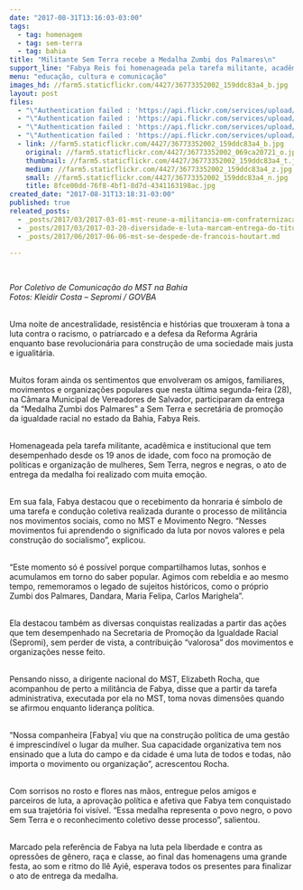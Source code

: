 ```yaml
---
date: "2017-08-31T13:16:03-03:00"
tags:
  - tag: homenagem
  - tag: sem-terra
  - tag: bahia
title: "Militante Sem Terra recebe a Medalha Zumbi dos Palmares\n"
support_line: "Fabya Reis foi homenageada pela tarefa militante, acadêmica e institucional que tem desempenhado desde os 19 anos de idade.\n"
menu: "educação, cultura e comunicação"
images_hd: //farm5.staticflickr.com/4427/36773352002_159ddc83a4_b.jpg
layout: post
files:
  - "\"Authentication failed : 'https://api.flickr.com/services/upload/' - Filetype was not recognised\""
  - "\"Authentication failed : 'https://api.flickr.com/services/upload/' - Filetype was not recognised\""
  - "\"Authentication failed : 'https://api.flickr.com/services/upload/' - Filetype was not recognised\""
  - "\"Authentication failed : 'https://api.flickr.com/services/upload/' - Filetype was not recognised\""
  - link: //farm5.staticflickr.com/4427/36773352002_159ddc83a4_b.jpg
    original: //farm5.staticflickr.com/4427/36773352002_069ca20721_o.jpg
    thumbnail: //farm5.staticflickr.com/4427/36773352002_159ddc83a4_t.jpg
    medium: //farm5.staticflickr.com/4427/36773352002_159ddc83a4_z.jpg
    small: //farm5.staticflickr.com/4427/36773352002_159ddc83a4_n.jpg
    title: 8fce00dd-76f8-4bf1-8d7d-4341163198ac.jpg
created_date: "2017-08-31T13:18:31-03:00"
published: true
releated_posts:
  - _posts/2017/03/2017-03-01-mst-reune-a-militancia-em-confraternizacao-no-extremo-sul-da-bahia.md
  - _posts/2017/03/2017-03-20-diversidade-e-luta-marcam-entrega-do-titulo-de-cidada-baiana-a-eliana-rolemberg.md
  - _posts/2017/06/2017-06-06-mst-se-despede-de-francois-houtart.md

---
```

<p>&nbsp;</p>

<p><em>Por Coletivo de Comunica&ccedil;&atilde;o do MST na Bahia<br />
Fotos: Kleidir Costa &ndash; Sepromi / GOVBA</em></p>

<p><br />
Uma noite de ancestralidade, resist&ecirc;ncia e hist&oacute;rias que trouxeram &agrave; tona a luta contra o racismo, o patriarcado e a defesa da Reforma Agr&aacute;ria enquanto base revolucion&aacute;ria para constru&ccedil;&atilde;o de uma sociedade mais justa e igualit&aacute;ria.</p>

<p><br />
Muitos foram ainda os sentimentos que envolveram os amigos, familiares, movimentos e organiza&ccedil;&otilde;es populares que nesta &uacute;ltima segunda-feira (28), na C&acirc;mara Municipal de Vereadores de Salvador, participaram da entrega da &ldquo;Medalha Zumbi dos Palmares&rdquo; a Sem Terra e secret&aacute;ria de promo&ccedil;&atilde;o da igualdade racial no estado da Bahia, Fabya Reis.</p>

<p><br />
Homenageada pela tarefa militante, acad&ecirc;mica e institucional que tem desempenhado desde os 19 anos de idade, com foco na promo&ccedil;&atilde;o de pol&iacute;ticas e organiza&ccedil;&atilde;o de mulheres, Sem Terra, negros e negras, o ato de entrega da medalha foi realizado com muita emo&ccedil;&atilde;o.</p>

<p><br />
Em sua fala, Fabya destacou que o recebimento da honraria &eacute; s&iacute;mbolo de uma tarefa e condu&ccedil;&atilde;o coletiva realizada durante o processo de milit&acirc;ncia nos movimentos sociais, como no MST e Movimento Negro. &ldquo;Nesses movimentos fui aprendendo o significado da luta por novos valores e pela constru&ccedil;&atilde;o do socialismo&rdquo;, explicou.</p>

<p><br />
&ldquo;Este momento s&oacute; &eacute; poss&iacute;vel porque compartilhamos lutas, sonhos e acumulamos em torno do saber popular. Agimos com rebeldia e ao mesmo tempo, rememoramos o legado de sujeitos hist&oacute;ricos, como o pr&oacute;prio Zumbi dos Palmares, Dandara, Maria Felipa, Carlos Marighela&rdquo;.</p>

<p><br />
Ela destacou tamb&eacute;m as diversas conquistas realizadas a partir das a&ccedil;&otilde;es que tem desempenhado na Secretaria de Promo&ccedil;&atilde;o da Igualdade Racial (Sepromi), sem perder de vista, a contribui&ccedil;&atilde;o &ldquo;valorosa&rdquo; dos movimentos e organiza&ccedil;&otilde;es nesse feito.</p>

<p><br />
Pensando nisso, a dirigente nacional do MST, Elizabeth Rocha, que acompanhou de perto a milit&acirc;ncia de Fabya, disse que a partir da tarefa administrativa, executada por ela no MST, toma novas dimens&otilde;es quando se afirmou enquanto lideran&ccedil;a pol&iacute;tica.</p>

<p><br />
&ldquo;Nossa companheira [Fabya] viu que na constru&ccedil;&atilde;o pol&iacute;tica de uma gest&atilde;o &eacute; imprescind&iacute;vel o lugar da mulher. Sua capacidade organizativa tem nos ensinado que a luta do campo e da cidade &eacute; uma luta de todos e todas, n&atilde;o importa o movimento ou organiza&ccedil;&atilde;o&rdquo;, acrescentou Rocha.</p>

<p><br />
Com sorrisos no rosto e flores nas m&atilde;os, entregue pelos amigos e parceiros de luta, a aprova&ccedil;&atilde;o pol&iacute;tica e afetiva que Fabya tem conquistado em sua trajet&oacute;ria foi vis&iacute;vel. &ldquo;Essa medalha representa o povo negro, o povo Sem Terra e o reconhecimento coletivo desse processo&rdquo;, salientou.</p>

<p><br />
Marcado pela refer&ecirc;ncia de Fabya na luta pela liberdade e contra as opress&otilde;es de g&ecirc;nero, ra&ccedil;a e classe, ao final das homenagens uma grande festa, ao som e ritmo do Il&ecirc; Ayi&ecirc;, esperava todos os presentes para finalizar o ato de entrega da medalha.</p>
